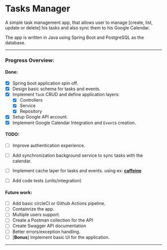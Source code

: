 # Tasks Manager
A simple task management app, that allows user to manage [create, list, update or delete] his tasks and also sync them to his Google Calendar.

The app is written in Java using Spring Boot and PostgreSQL as the database. 

---
### **Progress Overview:** 

#### Done:
 - [x] Spring boot application spin off. 
 - [x] Design basic schema for tasks and events. 
 - [x] Implement `Task` CRUD and define application layers:
	 - [x] Controllers
	 - [x] Service
	 - [x] Repository 
 - [x] Setup Google API account. 
 - [x] Implement Google Calendar Integration and `Event`s creation.

#### TODO: 
- [ ] Improve authentication experience.
- [ ] Add synchronization background service to sync tasks with the calendar. 
- [ ] Implement cache layer for tasks and events.  using ex: **[caffeine](https://github.com/ben-manes/caffeine)**
- [ ]  Add code tests (units/integration)


#### Future work: 
- [ ] Add basic circleCI or Github Actions pipeline.
- [ ] Containrize the app. 
- [ ] Multiple users support. 
- [ ] Create a Postman collection for the API
- [ ] Create Swagger API documentation 
- [ ] Better errors/exception handling. 
- [ ] [**Bonus**] Implement basic UI for the application. 
---


